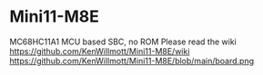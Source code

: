 # Mini11-M8E
MC68HC11A1 MCU based SBC, no ROM
Please read the wiki https://github.com/KenWillmott/Mini11-M8E/wiki
https://github.com/KenWillmott/Mini11-M8E/blob/main/board.png

